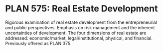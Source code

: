 # PLAN 575: Real Estate Development

Rigorous examination of real estate development from the entrepreneurial and public perspectives. Emphasis on risk management and the inherent uncertainties of development. The four dimensions of real estate are addressed: economic/market, legal/institutional, physical, and financial. Previously offered as PLAN 375